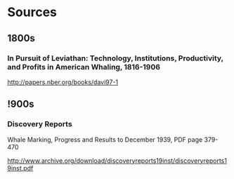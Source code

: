 


# Sources

## 1800s

### In Pursuit of Leviathan: Technology, Institutions, Productivity, and Profits in American Whaling, 1816-1906

http://papers.nber.org/books/davi97-1

## !900s

### Discovery Reports

Whale Marking, Progress and Results to December 1939, PDF page 379-470

http://www.archive.org/download/discoveryreports19inst/discoveryreports19inst.pdf

